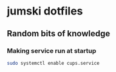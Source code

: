 # jumski dotfiles

## Random bits of knowledge

### Making service run at startup

```bash
sudo systemctl enable cups.service
```
